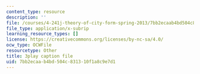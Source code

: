 ```yaml
---
content_type: resource
description: ''
file: /courses/4-241j-theory-of-city-form-spring-2013/7bb2ecaab4bd504c831310f1a8c9e7d1_X1F6a1FWirM.vtt
file_type: application/x-subrip
learning_resource_types: []
license: https://creativecommons.org/licenses/by-nc-sa/4.0/
ocw_type: OCWFile
resourcetype: Other
title: 3play caption file
uid: 7bb2ecaa-b4bd-504c-8313-10f1a8c9e7d1
---
```

